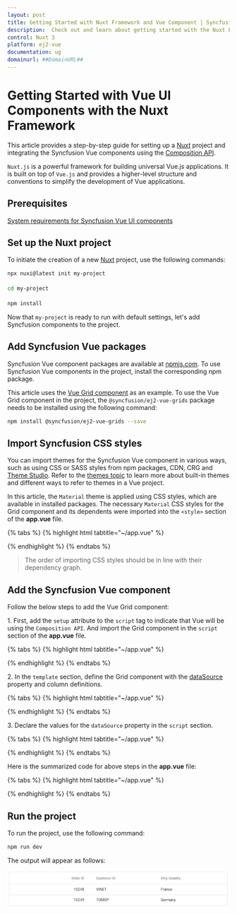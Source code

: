```yaml
---
layout: post
title: Getting Started with Nuxt Framework and Vue Component | Syncfusion
description:  Check out and learn about getting started with the Nuxt Framework and Vue Component of Syncfusion Essential JS 2 and more details.
control: Nuxt 3 
platform: ej2-vue
documentation: ug
domainurl: ##DomainURL##
---
```


# Getting Started with Vue UI Components with the Nuxt Framework

This article provides a step-by-step guide for setting up a [Nuxt](https://nuxt.com/) project and integrating the Syncfusion Vue components using the [Composition API](https://vuejs.org/guide/introduction.html#composition-api).

`Nuxt.js` is a powerful framework for building universal Vue.js applications. It is built on top of `Vue.js` and provides a higher-level structure and conventions to simplify the development of Vue applications.

## Prerequisites

[System requirements for Syncfusion Vue UI components](../system-requirements)

## Set up the Nuxt project

To initiate the creation of a new [Nuxt](https://nuxt.com/) project, use the following commands:

```bash
npx nuxi@latest init my-project

cd my-project

npm install
```

Now that `my-project` is ready to run with default settings, let's add Syncfusion components to the project.

## Add Syncfusion Vue packages

Syncfusion Vue component packages are available at [npmjs.com](https://www.npmjs.com/search?q=ej2-vue). To use Syncfusion Vue components in the project, install the corresponding npm package.

This article uses the [Vue Grid component](https://www.syncfusion.com/vue-components/vue-grid) as an example. To use the Vue Grid component in the project, the `@syncfusion/ej2-vue-grids` package needs to be installed using the following command:

```bash
npm install @syncfusion/ej2-vue-grids --save
```

## Import Syncfusion CSS styles

You can import themes for the Syncfusion Vue component in various ways, such as using CSS or SASS styles from npm packages, CDN, CRG and [Theme Studio](https://ej2.syncfusion.com/vue/documentation/appearance/theme-studio/). Refer to the [themes topic](https://ej2.syncfusion.com/vue/documentation/appearance/theme/) to learn more about built-in themes and different ways to refer to themes in a Vue project.

In this article, the `Material` theme is applied using CSS styles, which are available in installed packages. The necessary `Material` CSS styles for the Grid component and its dependents were imported into the `<style>` section of the **app.vue** file.

{% tabs %}
{% highlight html tabtitle="~/app.vue" %}

<style>
  @import "./node_modules/@syncfusion/ej2-base/styles/material.css";
  @import "./node_modules/@syncfusion/ej2-buttons/styles/material.css";
  @import "./node_modules/@syncfusion/ej2-calendars/styles/material.css";
  @import "./node_modules/@syncfusion/ej2-dropdowns/styles/material.css";
  @import "./node_modules/@syncfusion/ej2-inputs/styles/material.css";
  @import "./node_modules/@syncfusion/ej2-navigations/styles/material.css";
  @import "./node_modules/@syncfusion/ej2-popups/styles/material.css";
  @import "./node_modules/@syncfusion/ej2-splitbuttons/styles/material.css";
  @import "./node_modules/@syncfusion/ej2-vue-grids/styles/material.css";
</style>

{% endhighlight %}
{% endtabs %}

> The order of importing CSS styles should be in line with their dependency graph.

## Add the Syncfusion Vue component

Follow the below steps to add the Vue Grid component:

1\. First, add the `setup` attribute to the `script` tag to indicate that Vue will be using the `Composition API`. And import the Grid component in the `script` section of the **app.vue** file.

{% tabs %}
{% highlight html tabtitle="~/app.vue" %}

<script setup>
  import { GridComponent as EjsGrid, ColumnsDirective as EColumns, ColumnDirective as EColumn } from '@syncfusion/ej2-vue-grids';
</script>

{% endhighlight %}
{% endtabs %}
   
2\. In the `template` section, define the Grid component with the [dataSource](https://ej2.syncfusion.com/vue/documentation/api/grid#datasource) property and column definitions.

{% tabs %}
{% highlight html tabtitle="~/app.vue" %}

<template>
  <ejs-grid :dataSource='data'>
    <e-columns>
      <e-column field='OrderID' width='100' textAlign="Right"></e-column>
      <e-column field='CustomerID' width='100'></e-column>
      <e-column field='EmployeeID' width='100' textAlign="Right"></e-column>
      <e-column field='Freight' width='100' format="C2" textAlign="Right"></e-column>
      <e-column field='ShipCountry' width='100'></e-column>
    </e-columns>
  </ejs-grid>
</template>

{% endhighlight %}
{% endtabs %}

3\. Declare the values for the `dataSource` property in the `script` section.

{% tabs %}
{% highlight html tabtitle="~/app.vue" %}

<script setup>
const data = [
  {
    OrderID: 10248, CustomerID: 'VINET', EmployeeID: 5, ShipCountry: 'France', Freight: 32.38 
  },
  {
    OrderID: 10249, CustomerID: 'TOMSP', EmployeeID: 6, ShipCountry: 'Germany', Freight: 11.61 
  },
  {
    OrderID: 10250, CustomerID: 'HANAR', EmployeeID: 4, ShipCountry: 'Brazil', Freight: 65.83 
  }
];
</script>

{% endhighlight %}
{% endtabs %}

Here is the summarized code for above steps in the **app.vue** file:

{% tabs %}
{% highlight html tabtitle="~/app.vue" %}

<template>
  <ejs-grid :dataSource='data'>
    <e-columns>
      <e-column field='OrderID' width='100' textAlign="Right"></e-column>
      <e-column field='CustomerID' width='100'></e-column>
      <e-column field='EmployeeID' width='100' textAlign="Right"></e-column>
      <e-column field='Freight' width='100' format="C2" textAlign="Right"></e-column>
      <e-column field='ShipCountry' width='100'></e-column>
    </e-columns>
  </ejs-grid>
</template>

<script setup>
import { GridComponent as EjsGrid, ColumnsDirective as EColumns, ColumnDirective as EColumn } from '@syncfusion/ej2-vue-grids';
const data = [
  {
    OrderID: 10248, CustomerID: 'VINET', EmployeeID: 5, ShipCountry: 'France', Freight: 32.38 
  },
  {
    OrderID: 10249, CustomerID: 'TOMSP', EmployeeID: 6, ShipCountry: 'Germany', Freight: 11.61 
  },
  {
    OrderID: 10250, CustomerID: 'HANAR', EmployeeID: 4, ShipCountry: 'Brazil', Freight: 65.83 
  }
];
</script>

<style>
@import "./node_modules/@syncfusion/ej2-base/styles/material.css";
@import "./node_modules/@syncfusion/ej2-buttons/styles/material.css";
@import "./node_modules/@syncfusion/ej2-calendars/styles/material.css";
@import "./node_modules/@syncfusion/ej2-dropdowns/styles/material.css";
@import "./node_modules/@syncfusion/ej2-inputs/styles/material.css";
@import "./node_modules/@syncfusion/ej2-navigations/styles/material.css";
@import "./node_modules/@syncfusion/ej2-popups/styles/material.css";
@import "./node_modules/@syncfusion/ej2-splitbuttons/styles/material.css";
@import "./node_modules/@syncfusion/ej2-vue-grids/styles/material.css";
</style>

{% endhighlight %}
{% endtabs %}

## Run the project

To run the project, use the following command:

```bash
npm run dev
```

The output will appear as follows:

![Nuxt sample output](../appearance/images/Vue3-grid-demo.PNG)